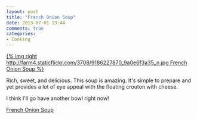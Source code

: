 ```yaml
---
layout: post
title: "French Onion Soup"
date: 2013-07-01 13:44
comments: true
categories:
- Cooking
---
```


[{% img right http://farm4.staticflickr.com/3708/9186227870_9a0e6f3a35_n.jpg French Onion Soup %}](http://www.flickr.com/photos/tjsingleton/9186227870/)

Rich, sweet, and delicious. This soup is amazing. It's simple to prepare and yet provides a lot
of eye appeal with the floating crouton with cheese.

I think I'll go have another bowl right now!

[French Onion Soup](http://www.foodnetwork.com/recipes/tyler-florence/french-onion-soup-recipe2/index.html)
